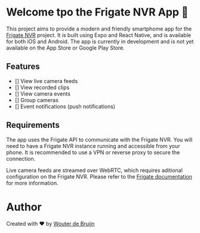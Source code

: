 # Welcome tpo the Frigate NVR App 👋
This project aims to provide a modern and friendly smartphome app for the [Frigate NVR](https://frigate.video/) project. It is built using Expo and React Native, and is available for both iOS and Android. The app is currently in development and is not yet available on the App Store or Google Play Store.

## Features
- [] View live camera feeds
- [] View recorded clips
- [] View camera events
- [] Group cameras
- [] Event notifications (push notifications)

## Requirements
The app uses the Frigate API to communicate with the Frigate NVR. You will need to have a Frigate NVR instance running and accessible from your phone. It is recommended to use a VPN or reverse proxy to secure the connection.

Live camera feeds are streamed over WebRTC, which requires aditional configuration on the Frigate NVR. Please refer to the [Frigate documentation](https://docs.frigate.video/) for more information.

# Author
Created with ❤️ by [Wouter de Bruijn](https://wouterdebruijn.nl)
